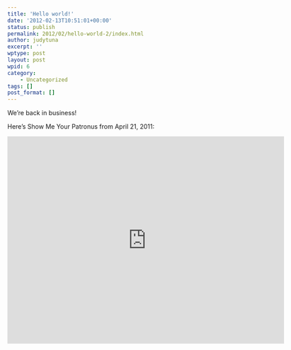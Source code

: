```yaml
---
title: 'Hello world!'
date: '2012-02-13T10:51:01+00:00'
status: publish
permalink: 2012/02/hello-world-2/index.html
author: judytuna
excerpt: ''
wptype: post
layout: post
wpid: 6
category:
    - Uncategorized
tags: []
post_format: []
---
```

We’re back in business!

Here’s Show Me Your Patronus from April 21, 2011:

<iframe allow="accelerometer; autoplay; clipboard-write; encrypted-media; gyroscope; picture-in-picture" allowfullscreen="" frameborder="0" height="469" loading="lazy" src="https://www.youtube.com/embed/8_wGJRrBVvY?feature=oembed" title="Spot the Octopus - Show Me Your Patronus" width="625"></iframe>